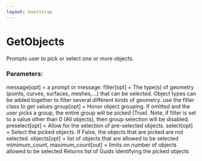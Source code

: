 ```yaml
---
layout: bootstrap
---
```


# GetObjects

Prompts user to pick or select one or more objects.
        

### Parameters:

  message[opt] = a prompt or message.
  filter[opt] = The type(s) of geometry (points, curves, surfaces, meshes,...)
      that can be selected. Object types can be added together to filter
      several different kinds of geometry. use the filter class to get values
  group[opt] = Honor object grouping.  If omitted and the user picks a group,
      the entire group will be picked (True). Note, if filter is set to a
      value other than 0 (All objects), then group selection will be disabled.
  preselect[opt] =  Allow for the selection of pre-selected objects.
  select[opt] = Select the picked objects.  If False, the objects that are
      picked are not selected.
  objects[opt] = list of objects that are allowed to be selected
  mimimum_count, maximum_count[out] = limits on number of objects allowed to be selected
Returns
  list of Guids identifying the picked objects
        


